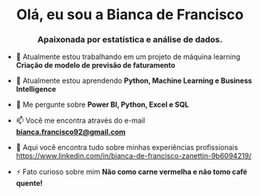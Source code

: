 <h1 align="center">Olá, eu sou a Bianca de Francisco</h1>
<h3 align="center">Apaixonada por estatística e análise de dados.</h3>

- 🔭 Atualmente estou trabalhando em um projeto de máquina learning **Criação de modelo de previsão de faturamento**

- 🌱 Atualmente estou aprendendo **Python, Machine Learning e Business Intelligence**

- 💬 Me pergunte sobre **Power BI, Python, Excel e SQL**

- 📫 Você me encontra através do e-mail **bianca.francisco92@gmail.com**

- 📄 Aqui você encontra tudo sobre minhas experiências profissionais https://www.linkedin.com/in/bianca-de-francisco-zanettin-9b6094219/

- ⚡ Fato curioso sobre mim **Não como carne vermelha e não tomo café quente!**



